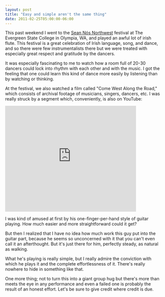 ```yaml
---
layout: post
title: "Easy and simple aren't the same thing"
date: 2011-02-25T05:00:00-06:00
---
```


This past weekend I went to the <a href="http://seannos.org/">Sean Nós Northwest</a> festival at The Evergreen State College in Olympia, WA, and played an awful lot of irish flute. This festival is a great celebration of Irish language, song, and dance, and so there were few instrumentalists there but we were treated with especially great respect and gratitude by the dancers.

It was especially fascinating to me to watch how a room full of 20-30 dancers could lock into rhythm with each other and with the music. I got the feeling that one could learn this kind of dance more easily by listening than by watching or thinking.

At the festival, we also watched a film called "Come West Along the Road," which consists of archival footage of musicians, singers, dancers, etc. I was really struck by a segment which, conveniently, is also on YouTube:

<iframe allowfullscreen="" frameborder="0" height="344" src="http://www.youtube.com/embed/AQE3AS3Vzb0?fs=1" width="425"></iframe>

I was kind of amused at first by his one-finger-per-hand style of guitar playing. How much easier and more straightforward could it get? 

But then I realized that I have no idea how much work this guy put into the guitar part, because he seems so unconcerned with it that you can't even call it an afterthought. But it's just there for him, perfectly steady, as natural as walking.

What he's playing is really simple, but I really admire the conviction with which he plays it and the complete effortlessness of it. There's really nowhere to hide in something like that.

One more thing; not to turn this into a giant group hug but there's more than meets the eye in any performance and even a failed one is probably the result of an honest effort. Let's be sure to give credit where credit is due.


